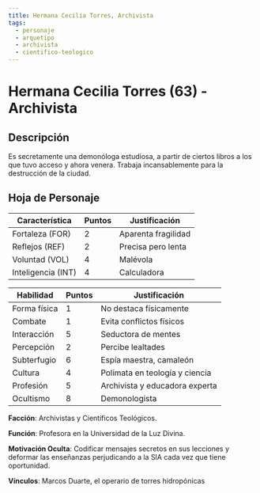```yaml
---
title: Hermana Cecilia Torres, Archivista
tags:
  - personaje
  - arquetipo
  - archivista
  - cientifico-teologico
---
```


# Hermana Cecilia Torres (63) - Archivista

## Descripción

Es secretamente una demonóloga estudiosa, a partir de ciertos libros a los que tuvo acceso y ahora venera. Trabaja incansablemente para la destrucción de la ciudad.

## Hoja de Personaje

| **Característica** | **Puntos** | **Justificación** |
| --- | --- | --- |
| Fortaleza (FOR) | 2 | Aparenta fragilidad |
| Reflejos (REF) | 2 | Precisa pero lenta |
| Voluntad (VOL) | 4 | Malévola |
| Inteligencia (INT) | 4 | Calculadora |

| **Habilidad** | **Puntos** | **Justificación** |
| --- | --- | --- |
| Forma física | 1 | No destaca físicamente |
| Combate | 1 | Evita conflictos físicos |
| Interacción | 5 | Seductora de mentes |
| Percepción | 2 | Percibe lealtades |
| Subterfugio | 6 | Espía maestra, camaleón |
| Cultura | 4 | Polímata en teología y ciencia |
| Profesión | 5 | Archivista y educadora experta |
| Ocultismo | 8 | Demonologista |

**Facción**: Archivistas y Científicos Teológicos.

**Función**: Profesora en la Universidad de la Luz Divina.

**Motivación Oculta**: Codificar mensajes secretos en sus lecciones y deformar las enseñanzas perjudicando a la SIA cada vez que tiene oportunidad.

**Vínculos**: Marcos Duarte, el operario de torres hidropónicas 
